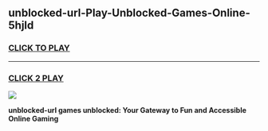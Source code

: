 
## unblocked-url-Play-Unblocked-Games-Online-5hjld
<h3>
<a href="https://premium76.site?title=unblocked-url&ref=25A">CLICK TO PLAY</a></h3>
<hr>

<h3>
<a href="https://premium76.site?title=unblocked-url&ref=25A">CLICK 2 PLAY</a>
  
</h3>

<a href="https://premium76.site?title=unblocked-url&ref=25A"><img src="https://clearcache.store/games.png"></a>


**unblocked-url games unblocked: Your Gateway to Fun and Accessible Online Gaming**

